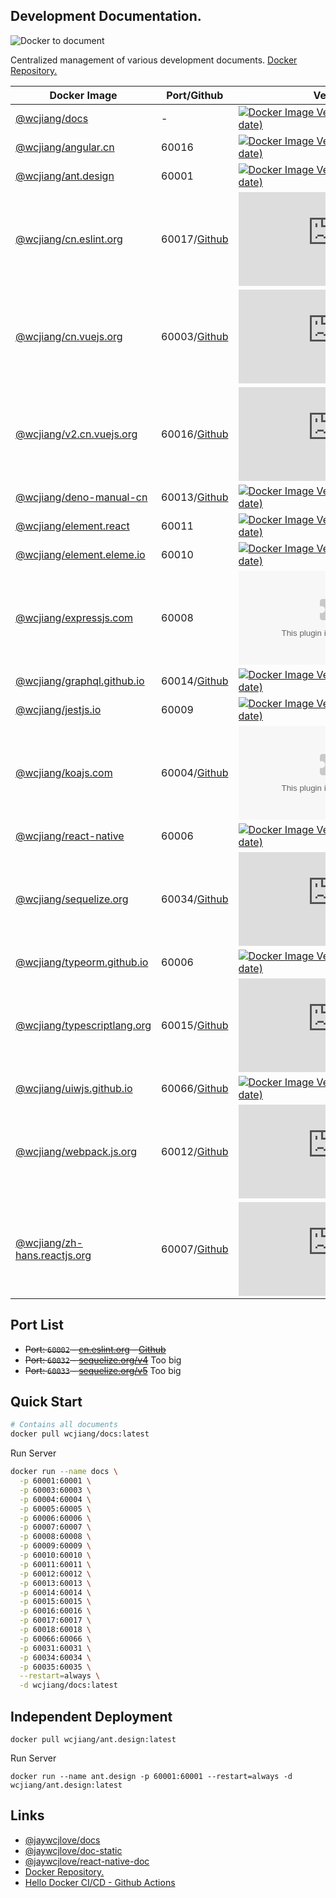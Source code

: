 Development Documentation.
----

![Docker to document](https://github.com/jaywcjlove/docs/workflows/Docker%20to%20document/badge.svg)

Centralized management of various development documents. [Docker Repository.](https://hub.docker.com/r/wcjiang/docs)

Docker Image | Port/Github | Version | Image Size | Docker Pull
---- | ---- | ---- | ---- | ----
[@wcjiang/docs](https://hub.docker.com/r/wcjiang/docs) | - | [![Docker Image Version (latest by date)](https://img.shields.io/docker/v/wcjiang/docs)](https://hub.docker.com/r/wcjiang/docs) | ![Docker Image Size (latest by date)](https://img.shields.io/docker/image-size/wcjiang/docs) | ![Docker Pulls](https://img.shields.io/docker/pulls/wcjiang/docs)
[@wcjiang/angular.cn](https://hub.docker.com/r/wcjiang/angular.cn) | 60016| [![Docker Image Version (latest by date)](https://img.shields.io/docker/v/wcjiang/angular.cn)](https://hub.docker.com/r/wcjiang/angular.cn) | ![Docker Image Size (latest by date)](https://img.shields.io/docker/image-size/wcjiang/angular.cn) | ![Docker Pulls](https://img.shields.io/docker/pulls/wcjiang/angular.cn)
[@wcjiang/ant.design](https://hub.docker.com/r/wcjiang/ant.design) | 60001| [![Docker Image Version (latest by date)](https://img.shields.io/docker/v/wcjiang/ant.design)](https://hub.docker.com/r/wcjiang/ant.design) | ![Docker Image Size (latest by date)](https://img.shields.io/docker/image-size/wcjiang/ant.design) | ![Docker Pulls](https://img.shields.io/docker/pulls/wcjiang/ant.design)
[@wcjiang/cn.eslint.org](https://hub.docker.com/r/wcjiang/cn.eslint.org) | 60017/[Github](https://github.com/eslint/cn.eslint.org) | [![Docker Image Version (latest by date)](https://img.shields.io/docker/v/wcjiang/cn.eslint.org)](https://hub.docker.com/r/wcjiang/cn.eslint.org) | ![Docker Image Size (latest by date)](https://img.shields.io/docker/image-size/wcjiang/cn.eslint.org) | ![Docker Pulls](https://img.shields.io/docker/pulls/wcjiang/cn.eslint.org)
[@wcjiang/cn.vuejs.org](https://hub.docker.com/r/wcjiang/cn.vuejs.org) | 60003/[Github](https://github.com/vuejs/cn.vuejs.org) | [![Docker Image Version (latest by date)](https://img.shields.io/docker/v/wcjiang/cn.vuejs.org)](https://hub.docker.com/r/wcjiang/cn.vuejs.org) | ![Docker Image Size (latest by date)](https://img.shields.io/docker/image-size/wcjiang/cn.vuejs.org) | ![Docker Pulls](https://img.shields.io/docker/pulls/wcjiang/cn.vuejs.org)
[@wcjiang/v2.cn.vuejs.org](https://hub.docker.com/r/wcjiang/v2.cn.vuejs.org) | 60016/[Github](https://github.com/vuejs-translations/docs-zh-cn.git) | [![Docker Image Version (latest by date)](https://img.shields.io/docker/v/wcjiang/v2.cn.vuejs.org)](https://hub.docker.com/r/wcjiang/v2.cn.vuejs.org) | ![Docker Image Size (latest by date)](https://img.shields.io/docker/image-size/wcjiang/v2.cn.vuejs.org) | ![Docker Pulls](https://img.shields.io/docker/pulls/wcjiang/v2.cn.vuejs.org)
[@wcjiang/deno-manual-cn](https://hub.docker.com/r/wcjiang/deno-manual-cn) | 60013/[Github](https://github.com/Nugine/deno-manual-cn) | [![Docker Image Version (latest by date)](https://img.shields.io/docker/v/wcjiang/deno-manual-cn)](https://hub.docker.com/r/wcjiang/deno-manual-cn) | ![Docker Image Size (latest by date)](https://img.shields.io/docker/image-size/wcjiang/deno-manual-cn) | ![Docker Pulls](https://img.shields.io/docker/pulls/wcjiang/deno-manual-cn)
[@wcjiang/element.react](https://hub.docker.com/r/wcjiang/element.react) | 60011| [![Docker Image Version (latest by date)](https://img.shields.io/docker/v/wcjiang/element.react)](https://hub.docker.com/r/wcjiang/element.react) | ![Docker Image Size (latest by date)](https://img.shields.io/docker/image-size/wcjiang/element.react) | ![Docker Pulls](https://img.shields.io/docker/pulls/wcjiang/element.react)
[@wcjiang/element.eleme.io](https://hub.docker.com/r/wcjiang/element.eleme.io) | 60010| [![Docker Image Version (latest by date)](https://img.shields.io/docker/v/wcjiang/element.eleme.io)](https://hub.docker.com/r/wcjiang/element.eleme.io) | ![Docker Image Size (latest by date)](https://img.shields.io/docker/image-size/wcjiang/element.eleme.io) | ![Docker Pulls](https://img.shields.io/docker/pulls/wcjiang/element.eleme.io)
[@wcjiang/expressjs.com](https://hub.docker.com/r/wcjiang/expressjs.com) | 60008| [![Docker Image Version (latest by date)](https://img.shields.io/docker/v/wcjiang/expressjs.com)](https://hub.docker.com/r/wcjiang/expressjs.com) | ![Docker Image Size (latest by date)](https://img.shields.io/docker/image-size/wcjiang/expressjs.com) | ![Docker Pulls](https://img.shields.io/docker/pulls/wcjiang/expressjs.com)
[@wcjiang/graphql.github.io](https://hub.docker.com/r/wcjiang/graphql.github.io) | 60014/[Github](https://github.com/graphql/graphql.github.io)| [![Docker Image Version (latest by date)](https://img.shields.io/docker/v/wcjiang/graphql.github.io)](https://hub.docker.com/r/wcjiang/graphql.github.io) | ![Docker Image Size (latest by date)](https://img.shields.io/docker/image-size/wcjiang/graphql.github.io) | ![Docker Pulls](https://img.shields.io/docker/pulls/wcjiang/graphql.github.io)
[@wcjiang/jestjs.io](https://hub.docker.com/r/wcjiang/jestjs.io) | 60009| [![Docker Image Version (latest by date)](https://img.shields.io/docker/v/wcjiang/jestjs.io)](https://hub.docker.com/r/wcjiang/jestjs.io) | ![Docker Image Size (latest by date)](https://img.shields.io/docker/image-size/wcjiang/jestjs.io) | ![Docker Pulls](https://img.shields.io/docker/pulls/wcjiang/jestjs.io)
[@wcjiang/koajs.com](https://hub.docker.com/r/wcjiang/koajs.com) | 60004/[Github](https://github.com/koajs/koajs.com)| [![Docker Image Version (latest by date)](https://img.shields.io/docker/v/wcjiang/koajs.com)](https://hub.docker.com/r/wcjiang/koajs.com) | ![Docker Image Size (latest by date)](https://img.shields.io/docker/image-size/wcjiang/koajs.com) | ![Docker Pulls](https://img.shields.io/docker/pulls/wcjiang/koajs.com)
[@wcjiang/react-native](https://hub.docker.com/r/wcjiang/react-native) | 60006| [![Docker Image Version (latest by date)](https://img.shields.io/docker/v/wcjiang/react-native)](https://hub.docker.com/r/wcjiang/react-native) | ![Docker Image Size (latest by date)](https://img.shields.io/docker/image-size/wcjiang/react-native) | ![Docker Pulls](https://img.shields.io/docker/pulls/wcjiang/react-native)
[@wcjiang/sequelize.org](https://hub.docker.com/r/wcjiang/sequelize.org) | 60034/[Github](https://github.com/sequelize/sequelize.org) | [![Docker Image Version (latest by date)](https://img.shields.io/docker/v/wcjiang/sequelize.org)](https://hub.docker.com/r/wcjiang/sequelize.org) | ![Docker Image Size (latest by date)](https://img.shields.io/docker/image-size/wcjiang/sequelize.org) | ![Docker Pulls](https://img.shields.io/docker/pulls/wcjiang/sequelize.org)
[@wcjiang/typeorm.github.io](https://hub.docker.com/r/wcjiang/typeorm.github.io) | 60006| [![Docker Image Version (latest by date)](https://img.shields.io/docker/v/wcjiang/typeorm.github.io)](https://hub.docker.com/r/wcjiang/typeorm.github.io) | ![Docker Image Size (latest by date)](https://img.shields.io/docker/image-size/wcjiang/typeorm.github.io) | ![Docker Pulls](https://img.shields.io/docker/pulls/wcjiang/typeorm.github.io)
[@wcjiang/typescriptlang.org](https://hub.docker.com/r/wcjiang/typescriptlang.org) | 60015/[Github](https://github.com/microsoft/TypeScript-website) | [![Docker Image Version (latest by date)](https://img.shields.io/docker/v/wcjiang/typescriptlang.org)](https://hub.docker.com/r/wcjiang/typescriptlang.org) | ![Docker Image Size (latest by date)](https://img.shields.io/docker/image-size/wcjiang/typescriptlang.org) | ![Docker Pulls](https://img.shields.io/docker/pulls/wcjiang/typescriptlang.org)
[@wcjiang/uiwjs.github.io](https://hub.docker.com/r/wcjiang/uiwjs.github.io) | 60066/[Github](https://github.com/uiwjs/uiwjs.github.io) | [![Docker Image Version (latest by date)](https://img.shields.io/docker/v/wcjiang/uiwjs.github.io)](https://hub.docker.com/r/wcjiang/uiwjs.github.io) | ![Docker Image Size (latest by date)](https://img.shields.io/docker/image-size/wcjiang/uiwjs.github.io) | ![Docker Pulls](https://img.shields.io/docker/pulls/wcjiang/uiwjs.github.io)
[@wcjiang/webpack.js.org](https://hub.docker.com/r/wcjiang/webpack.js.org) | 60012/[Github](https://github.com/webpack/webpack.js.org) | [![Docker Image Version (latest by date)](https://img.shields.io/docker/v/wcjiang/webpack.js.org)](https://hub.docker.com/r/wcjiang/webpack.js.org) | ![Docker Image Size (latest by date)](https://img.shields.io/docker/image-size/wcjiang/webpack.js.org) | ![Docker Pulls](https://img.shields.io/docker/pulls/wcjiang/webpack.js.org)
[@wcjiang/zh-hans.reactjs.org](https://hub.docker.com/r/wcjiang/zh-hans.reactjs.org) | 60007/[Github](https://github.com/reactjs/zh-hans.reactjs.org) | [![Docker Image Version (latest by date)](https://img.shields.io/docker/v/wcjiang/zh-hans.reactjs.org)](https://hub.docker.com/r/wcjiang/zh-hans.reactjs.org) | ![Docker Image Size (latest by date)](https://img.shields.io/docker/image-size/wcjiang/zh-hans.reactjs.org) | ![Docker Pulls](https://img.shields.io/docker/pulls/wcjiang/zh-hans.reactjs.org)

## Port List

- ~~Port: `60002` - [cn.eslint.org](https://cn.eslint.org/) - [Github](https://github.com/eslint/cn.eslint.org)~~
- ~~Port: `60032` - [sequelize.org/v4](https://sequelize.org/v4/)~~ Too big
- ~~Port: `60033` - [sequelize.org/v5](https://sequelize.org/v5/)~~ Too big

## Quick Start

```bash
# Contains all documents
docker pull wcjiang/docs:latest
```

Run Server

```bash
docker run --name docs \
  -p 60001:60001 \
  -p 60003:60003 \
  -p 60004:60004 \
  -p 60005:60005 \
  -p 60006:60006 \
  -p 60007:60007 \
  -p 60008:60008 \
  -p 60009:60009 \
  -p 60010:60010 \
  -p 60011:60011 \
  -p 60012:60012 \
  -p 60013:60013 \
  -p 60014:60014 \
  -p 60015:60015 \
  -p 60016:60016 \
  -p 60017:60017 \
  -p 60018:60018 \
  -p 60066:60066 \
  -p 60031:60031 \
  -p 60034:60034 \
  -p 60035:60035 \
  --restart=always \
  -d wcjiang/docs:latest
```

## Independent Deployment

```shell
docker pull wcjiang/ant.design:latest
```

Run Server

```shell
docker run --name ant.design -p 60001:60001 --restart=always -d wcjiang/ant.design:latest
```

## Links

- [@jaywcjlove/docs](https://github.com/jaywcjlove/docs)
- [@jaywcjlove/doc-static](https://github.com/jaywcjlove/doc-static)
- [@jaywcjlove/react-native-doc](https://github.com/jaywcjlove/react-native-doc)
- [Docker Repository.](https://hub.docker.com/r/wcjiang/docs)
- [Hello Docker CI/CD - Github Actions](https://www.basefactor.com/github-actions-docker)
